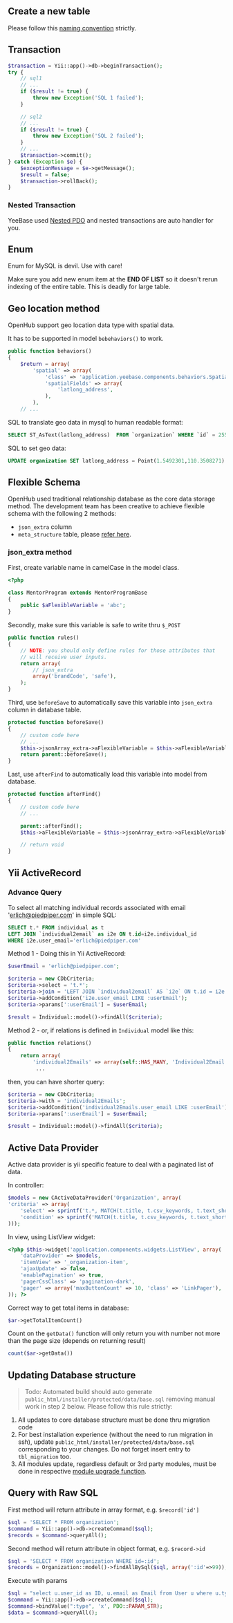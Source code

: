 ## Create a new table
Please follow this [naming convention](Extending-Model-Meta) strictly.

## Transaction
```php
$transaction = Yii::app()->db->beginTransaction();
try {
    // sql1
    // ...
    if ($result != true) {
        throw new Exception('SQL 1 failed');
    }

    // sql2
    // ...
    if ($result != true) {
        throw new Exception('SQL 2 failed');
    }
    // ...
    $transaction->commit();
} catch (Exception $e) {
    $exceptionMessage = $e->getMessage();
    $result = false;
    $transaction->rollBack();
}
```
### Nested Transaction
YeeBase used [Nested PDO](https://www.yiiframework.com/wiki/38/how-to-use-nested-db-transactions-mysql-5-postgresql) and nested transactions are auto handler for you.


## Enum
Enum for MySQL is devil. Use with care!

Make sure you add new enum item at the **END OF LIST** so it doesn't rerun indexing of the entire table. This is deadly for large table.

## Geo location method
OpenHub support geo location data type with spatial data.

It has to be supported in model `bebehaviors()` to work.

```php
public function behaviors()
{
    $return = array(
        'spatial' => array(
            'class' => 'application.yeebase.components.behaviors.SpatialDataBehavior',
            'spatialFields' => array(
                'latlong_address',
            ),
        ),
    // ...
```

SQL to translate geo data in mysql to human readable format:
```sql
SELECT ST_AsText(latlong_address)  FROM `organization` WHERE `id` = 2552
```
SQL to set geo data:
```sql
UPDATE organization SET latlong_address = Point(1.5492301,110.3508271) WHERE latlong_address IS NULL AND id=x
```

## Flexible Schema
OpenHub used traditional relationship database as the core data storage method. The development team has been creative to  achieve flexible schema with the following 2 methods:
  * `json_extra` column
  * `meta_structure` table, please [refer here](Extending-Model-Meta).


### json_extra method
First, create variable name in camelCase in the model class.
```php
<?php

class MentorProgram extends MentorProgramBase
{
	public $aFlexibleVariable = 'abc';
}
```

Secondly, make sure this variable is safe to write thru `$_POST`
```php
public function rules()
{
    // NOTE: you should only define rules for those attributes that
    // will receive user inputs.
    return array(
        // json_extra
        array('brandCode', 'safe'),
    );
}
```

Third, use `beforeSave` to automatically save this variable into `json_extra` column in database table.
```php
protected function beforeSave()
{
    // custom code here
    // ...
    $this->jsonArray_extra->aFlexibleVariable = $this->aFlexibleVariable;
    return parent::beforeSave();
}
```

Last, use `afterFind` to automatically load this variable into model from database.
```php
protected function afterFind()
{
    // custom code here
    // ...

    parent::afterFind();
    $this->aFlexibleVariable = $this->jsonArray_extra->aFlexibleVariable;

    // return void
}
```

## Yii ActiveRecord
### Advance Query

To select all matching individual records associated with email 'erlich@piedpiper.com' in simple SQL:

``` sql
SELECT t.* FROM individual as t 
LEFT JOIN `individual2email` as i2e ON t.id=i2e.individual_id 
WHERE i2e.user_email='erlich@piedpiper.com'
```

Method 1 - Doing this in Yii ActiveRecord:

``` php
$userEmail = 'erlich@piedpiper.com';

$criteria = new CDbCriteria;
$criteria->select = 't.*';
$criteria->join = 'LEFT JOIN `individual2email` AS `i2e` ON t.id = i2e.individual_id';
$criteria->addCondition('i2e.user_email LIKE :userEmail');
$criteria->params[':userEmail'] = $userEmail;

$result = Individual::model()->findAll($criteria);
```

Method 2 - or, if relations is defined in `Individual` model like this:
``` php
public function relations()
{
    return array(
        'individual2Emails' => array(self::HAS_MANY, 'Individual2Email', 'individual_id'),
         ...
```

then, you can have shorter query:
```php
$criteria = new CDbCriteria;
$criteria->with = 'individual2Emails';
$criteria->addCondition('individual2Emails.user_email LIKE :userEmail');
$criteria->params[':userEmail'] = $userEmail;

$result = Individual::model()->findAll($criteria);
```

## Active Data Provider
Active data provider is yii specific feature to deal with a paginated list of data. 

In controller:
```php
$models = new CActiveDataProvider('Organization', array(
'criteria' => array(
    'select' => sprintf('t.*, MATCH(t.title, t.csv_keywords, t.text_short_description) AGAINST ("%s" IN BOOLEAN MODE) as relevance', $keyword),
    'condition' => sprintf('MATCH(t.title, t.csv_keywords, t.text_short_description) AGAINST ("%s" IN BOOLEAN MODE) AND t.is_active=1', $keyword),
)));
```

In view, using ListView widget:
```php
<?php $this->widget('application.components.widgets.ListView', array(
    'dataProvider' => $models,
    'itemView' => '_organization-item',
    'ajaxUpdate' => false,
    'enablePagination' => true,
    'pagerCssClass' => 'pagination-dark',
    'pager' => array('maxButtonCount' => 10, 'class' => 'LinkPager'),
)); ?>
```

Correct way to get total items in database:
```php
$ar->getTotalItemCount()
```

Count on the `getData()` function will only return you with number not more than the page size (depends on returning result)
```php
count($ar->getData())
```
## Updating Database structure
> Todo: Automated build should auto generate `public_html/installer/protected/data/base.sql` removing manual work in step 2 below.
Please follow this rule strictly:
1. All updates to core database structure must be done thru migration code
2. For best installation experience (without the need to run migration in ssh), update `public_html/installer/protected/data/base.sql` corresponding to your changes. Do not forget insert entry to `tbl_migration`  too.
3. All modules update, regardless default or 3rd party modules, must be done in respective [module upgrade function](Module-Install-&-Upgrade).

## Query with Raw SQL
First method will return attribute in array format, e.g.  `$record['id']`
```php
$sql = 'SELECT * FROM organization';
$command = Yii::app()->db->createCommand($sql);
$records = $command->queryAll();
```

Second method will return attribute in object format, e.g.  `$record->id`
```php
$sql = 'SELECT * FROM organization WHERE id=:id';
$records = Organization::model()->findAllBySql($sql, array(':id'=>99));
```

Execute wtih params
```php
$sql = "select u.user_id as ID, u.email as Email from User u where u.type = :type";
$command = Yii::app()->db->createCommand($sql);
$command->bindValue(":type", 'x', PDO::PARAM_STR);
$data = $command->queryAll();
```
